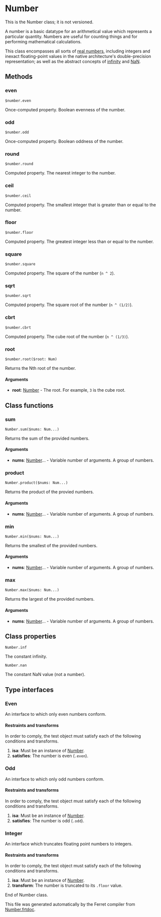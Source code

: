 # Number

This is the Number class; it is not versioned.

A number is a basic datatype for an arithmetical value which represents a
particular quantity. Numbers are useful for counting things and for
performing mathematical calculations.

This class encompasses all sorts of
[real numbers](https://en.wikipedia.org/wiki/Real_number), including integers
and inexact floating-point values in the native architecture's
double-precision representation; as well as the
abstract concepts of [infinity](#inf) and [NaN](#nan).



## Methods

### even

```
$number.even
```

Once-computed property. Boolean evenness of the number.



### odd

```
$number.odd
```

Once-computed property. Boolean oddness of the number.



### round

```
$number.round
```

Computed property. The nearest integer to the number.



### ceil

```
$number.ceil
```

Computed property. The smallest integer that is greater than or equal to the number.



### floor

```
$number.floor
```

Computed property. The greatest integer less than or equal to the number.



### square

```
$number.square
```

Computed property. The square of the number (`n ^ 2`).



### sqrt

```
$number.sqrt
```

Computed property. The square root of the number (`n ^ (1/2)`).



### cbrt

```
$number.cbrt
```

Computed property. The cube root of the number (`n ^ (1/3)`).



### root

```
$number.root($root: Num)
```

Returns the Nth root of the number.


#### Arguments

* __root__: [Number](/std/doc/Number.md) - The root. For example, `3` is the cube root.


## Class functions

### sum

```
Number.sum($nums: Num...)
```

Returns the sum of the provided numbers.


#### Arguments

* __nums__: [Number](/std/doc/Number.md)... - Variable number of arguments. A group of numbers.



### product

```
Number.product($nums: Num...)
```

Returns the product of the provied numbers.


#### Arguments

* __nums__: [Number](/std/doc/Number.md)... - Variable number of arguments. A group of numbers.



### min

```
Number.min($nums: Num...)
```

Returns the smallest of the provided numbers.


#### Arguments

* __nums__: [Number](/std/doc/Number.md)... - Variable number of arguments. A group of numbers.



### max

```
Number.max($nums: Num...)
```

Returns the largest of the provided numbers.


#### Arguments

* __nums__: [Number](/std/doc/Number.md)... - Variable number of arguments. A group of numbers.



## Class properties



```
Number.inf
```

The constant infinity.


```
Number.nan
```

The constant NaN value (not a number).

## Type interfaces

### Even

An interface to which only even numbers conform.


#### Restraints and transforms

In order to comply, the test object must satisfy each of the following conditions and transforms.

1. __isa__: Must be an instance of [Number](/std/doc/Number.md).
2. __satisfies__: The number is even (`.even`).


### Odd

An interface to which only odd numbers conform.


#### Restraints and transforms

In order to comply, the test object must satisfy each of the following conditions and transforms.

1. __isa__: Must be an instance of [Number](/std/doc/Number.md).
2. __satisfies__: The number is odd (`.odd`).


### Integer

An interface which truncates floating point numbers to integers.


#### Restraints and transforms

In order to comply, the test object must satisfy each of the following conditions and transforms.

1. __isa__: Must be an instance of [Number](/std/doc/Number.md).
2. __transform__: The number is truncated to its `.floor` value.


End of Number class.

This file was generated automatically by the Ferret compiler from
[Number.frtdoc](../Number.frtdoc).